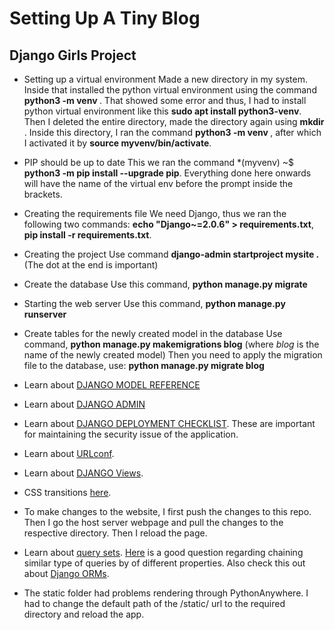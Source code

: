 # Setting Up A Tiny Blog

## Django Girls Project

- Setting up a virtual environment
Made a new directory in my system. Inside that installed the python virtual environment using the command **python3 -m venv <virtual-environment-name>**. That showed some error and thus, I had to install python virtual environment like this **sudo apt install python3-venv**. Then I deleted the entire directory, made the directory again using **mkdir <directory-name>**. Inside this directory, I ran the command **python3 -m venv <virtual-environment-name>**, after which I activated it by **source myvenv/bin/activate**.

- PIP should be up to date
This we ran the command *(myvenv) ~$ **python3 -m pip install --upgrade pip**. Everything done here onwards will have the name of the virtual env before the prompt inside the brackets.

- Creating the requirements file
We need Django, thus we ran the following two commands: **echo "Django~=2.0.6" > requirements.txt**, **pip install -r requirements.txt**. 

- Creating the project
Use command **django-admin startproject mysite .** (The dot at the end is important)

- Create the database
Use this command, **python manage.py migrate**

- Starting the web server
Use this command, **python manage.py runserver**

- Create tables for the newly created model in the database
Use command, **python manage.py makemigrations blog** (where *blog* is the name of the newly created model)
Then you need to apply the migration file to the database, use: **python manage.py migrate blog**

- Learn about [DJANGO MODEL REFERENCE](https://docs.djangoproject.com/en/2.0/ref/models/fields/#field-types)

- Learn about [DJANGO ADMIN](https://docs.djangoproject.com/en/2.0/ref/contrib/admin/)
- Learn about [DJANGO DEPLOYMENT CHECKLIST](https://docs.djangoproject.com/en/2.0/howto/deployment/checklist/). These are important for maintaining the security issue of the application.

- Learn about [URLconf](https://docs.djangoproject.com/en/2.0/topics/http/urls/).

- Learn about [DJANGO Views](https://docs.djangoproject.com/en/2.0/topics/http/views/).

- CSS transitions [here](https://robots.thoughtbot.com/transitions-and-transforms).

- To make changes to the website, I first push the changes to this repo. Then I go the host server webpage and pull the changes to the respective directory. Then I reload the page.

- Learn about [query sets](https://docs.djangoproject.com/en/2.0/ref/models/querysets/#date). [Here](https://stackoverflow.com/questions/5245307/django-date-filter-gte-and-lte) is a good question regarding chaining similar type of queries by of different properties. Also check this out about [Django ORMs](https://www.fullstackpython.com/object-relational-mappers-orms.html).

- The static folder had problems rendering through PythonAnywhere. I had to change the default path of the /static/ url to the required directory and reload the app.

